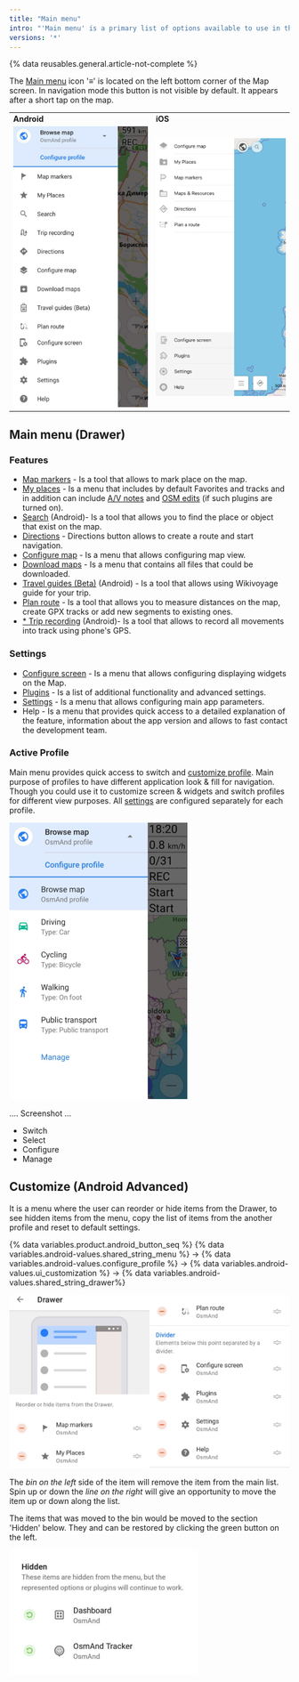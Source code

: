 ```yaml
---
title: "Main menu"
intro: "'Main menu' is a primary list of options available to use in the application. It provides quick access to the profile configuration, features and global settings."
versions: '*'
---
```

{% data reusables.general.article-not-complete %}


The [Main menu](/osmand/widgets/map-buttons#main-menu) icon '&#8801;' is located on the left bottom corner of the Map screen. In navigation mode this button is not visible by default. It appears after a short tap on the map. 

| | |
|------------|------------|
| **Android** | **iOS** |
|![Main menu Android](/assets/images/menu/main_menu_Android.png)|![Main menu iOS](/assets/images/menu/main_menu_iOS.png)|

## Main menu (Drawer)

### Features
- [Map markers](/osmand/personal/markers) - Is a tool that allows to mark place on the map.
- [My places](//osmand/personal/myplaces) - Is a menu that includes by default Favorites and tracks and in addition can include [A/V notes](/osmand/plugins/audio-video-notes) and [OSM edits](/osmand/plugins/osm-editing) (if such plugins are turned on). 
- [Search](/osmand/search) (Android)- Is a tool that allows you to find the place or object that exist on the map.
- [Directions](/osmand/widgets/map-buttons#directions) - Directions button allows to create a route and start navigation.
- [Configure map](/osmand/map/configure-map-menu) - Is a menu that allows configuring map view.
- [Download maps](/osmand/start-with/download-maps) - Is a menu that contains all files that could be downloaded.
- [Travel guides (Beta)](/osmand/plan-route/travel-guides) (Android) - Is a tool that allows using Wikivoyage guide for your trip.
- [Plan route](/osmand/plan-route/create-route) - Is a tool that allows you to measure distances on the map, create GPX tracks or add new segments to existing ones.
- [* Trip recording](/osmand/plugins/trip-recording) (Android)- Is a tool that allows to record all movements into track using phone's GPS. 

### Settings
- [Configure screen](/osmand/widgets/configure-screen) - Is a menu that allows configuring displaying widgets on the Map.
- [Plugins](/osmand/plugins) - Is a list of additional functionality and advanced settings.
- [Settings](/osmand/personal/global-settings) - Is a menu that allows configuring main app parameters.
- Help - Is a menu that provides quick access to a detailed explanation of the feature,  information about the app version and allows to fast contact the development team.

### Active Profile

Main menu provides quick access to switch and [customize profile](/osmand/personal/profiles). Main purpose of profiles to have different application look & fill for navigation. Though you could use it to customize screen & widgets and switch profiles for different view purposes. All [settings](/osmand/personal/profiles) are configured separately for each profile.

![profile_menu](/assets/images/menu/profile_menu.png)

.... Screenshot ...
- Switch
- Select
- Configure
- Manage


## Customize (Android Advanced)

It is a menu where the user can reorder or hide items from the Drawer, to see hidden items from the menu, copy the list of items from the another profile and reset to default settings.

{% data variables.product.android_button_seq %} {% data variables.android-values.shared_string_menu %} → {% data variables.android-values.configure_profile %} → {% data variables.android-values.ui_customization %} → {% data variables.android-values.shared_string_drawer%}

![Drawer menu items ](/assets/images/settings/drawer_menu_correct.png)

The *bin on the left* side of the item will remove the item from the main list.
Spin up or down the *line on the right* will give an opportunity to move the item up or down along the list.

The items that was moved to the bin would be moved to the section 'Hidden' below. They and can be restored by clicking the green button on the left.

![Drawer menu hidden items ](/assets/images/settings/drawer_menu_hidden_items.png)

